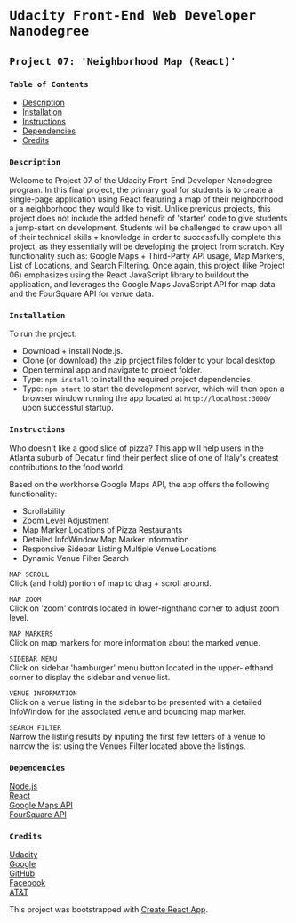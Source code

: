 <!-- Theodore Sawyer, FEND - Project 07: 'Neighborhood Map (React)' / README.md / 10.28.18 -->

# `Udacity Front-End Web Developer Nanodegree`

## `Project 07: 'Neighborhood Map (React)'`

### `Table of Contents`

* [Description](#description)
* [Installation](#installation)
* [Instructions](#instructions)
* [Dependencies](#dependencies)
* [Credits](#credits)

### `Description`

Welcome to Project 07 of the Udacity Front-End Developer Nanodegree program. In this final project, the primary goal for students is to create a single-page application using React featuring a map of their neighborhood or a neighborhood they would like to visit. Unlike previous projects, this project does not include the added benefit of 'starter' code to give students a jump-start on development. Students will be challenged to draw upon all of their technical skills + knowledge in order to successfully complete this project, as they essentially will be developing the project from scratch. Key functionality such as: Google Maps + Third-Party API usage, Map Markers, List of Locations, and Search Filtering. Once again, this project (like Project 06) emphasizes using the React JavaScript library to buildout the application, and leverages the Google Maps JavaScript API for map data and the FourSquare API for venue data.

### `Installation`

To run the project:
* Download + install Node.js.
* Clone (or download) the .zip project files folder to your local desktop.
* Open terminal app and navigate to project folder.
* Type: `npm install` to install the required project dependencies.
* Type: `npm start` to start the development server, which will then open a browser window running the app located at `http://localhost:3000/` upon successful startup.

### `Instructions`

Who doesn't like a good slice of pizza? This app will help users in the Atlanta suburb of Decatur find their perfect slice of one of Italy's greatest contributions to the food world.

Based on the workhorse Google Maps API, the app offers the following functionality:
* Scrollability
* Zoom Level Adjustment
* Map Marker Locations of Pizza Restaurants
* Detailed InfoWindow Map Marker Information
* Responsive Sidebar Listing Multiple Venue Locations
* Dynamic Venue Filter Search

`MAP SCROLL`  
Click (and hold) portion of map to drag + scroll around.

`MAP ZOOM`   
Click on 'zoom' controls located in lower-righthand corner to adjust zoom level.   

`MAP MARKERS`  
Click on map markers for more information about the marked venue.  

`SIDEBAR MENU`  
Click on sidebar 'hamburger' menu button located in the upper-lefthand corner to display the sidebar and venue list.

 `VENUE INFORMATION`  
Click on a venue listing in the sidebar to be presented with a detailed InfoWindow for the associated venue and bouncing map marker.  

`SEARCH FILTER`  
Narrow the listing results by inputing the first few letters of a venue to narrow the list using the Venues Filter located above the listings.

### `Dependencies`

[Node.js](https://nodejs.org/en/)  
[React](https://reactjs.org/)  
[Google Maps API](https://cloud.google.com/maps-platform/)  
[FourSquare API](https://developer.foursquare.com/)

### `Credits`

[Udacity](https://www.udacity.com/course/front-end-web-developer-nanodegree--nd001)  
[Google](https://www.udacity.com/google)  
[GitHub](https://blog.udacity.com/2016/03/github-and-udacity-together-again.html)  
[Facebook](https://www.facebook.com)  
[AT&T](http://about.att.com/story/att_and_udacity_launch_online_training_program_nanodegree.html)

This project was bootstrapped with [Create React App](https://github.com/facebook/create-react-app).
